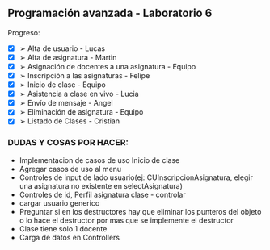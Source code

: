 ## Programación avanzada - Laboratorio 6

Progreso:

- [X] ➢ Alta de usuario - Lucas
- [X] ➢ Alta de asignatura - Martin
- [X] ➢ Asignación de docentes a una asignatura - Equipo
- [X] ➢ Inscripción a las asignaturas - Felipe
- [X] ➢ Inicio de clase - Equipo
- [X] ➢ Asistencia a clase en vivo - Lucia
- [X] ➢ Envío de mensaje - Angel
- [X] ➢ Eliminación de asignatura - Equipo
- [X] ➢ Listado de Clases - Cristian

### DUDAS Y COSAS POR HACER:

- Implementacion de casos de uso Inicio de clase 
- Agregar casos de uso al menu
- Controles de input de lado usuario(ej: CUInscripcionAsignatura, elegir una asignatura no existente en selectAsignatura)
- Controles de id, Perfil asignatura clase - controlar
- cargar usuario generico
- Preguntar si en los destructores hay que eliminar los punteros del objeto o lo hace el destructor por mas que se implemente el destructor
- Clase tiene solo 1 docente
- Carga de datos en Controllers

